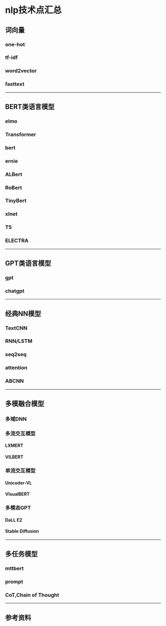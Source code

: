 # nlp技术点汇总
## 词向量
### one-hot
### tf-idf
### word2vector
### fasttext
---
## BERT类语言模型
### elmo
### Transformer
### bert
### ernie
### ALBert
### RoBert
### TinyBert
### xlnet
### T5
### ELECTRA
---
## GPT类语言模型
### gpt
### chatgpt
---
## 经典NN模型
### TextCNN
### RNN/LSTM
### seq2seq
### attention
### ABCNN
---
## 多模融合模型
### 多域DNN
### 多流交互模型
#### LXMERT
#### VILBERT
### 单流交互模型
#### Unicoder-VL
#### VIsualBERT
### 多模态GPT
#### DaLL E2
#### Stable Diffusion
---
## 多任务模型
### mttbert
### prompt
### CoT,Chain of Thought
---
## 参考资料
